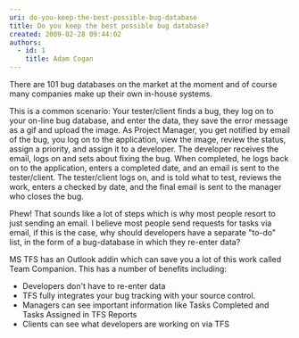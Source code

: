 ```yaml
---
uri: do-you-keep-the-best-possible-bug-database
title: Do you keep the best possible bug database?
created: 2009-02-28 09:44:02
authors:
  - id: 1
    title: Adam Cogan
---
```





<span class='intro'> ​There are 101 bug databases on the market at the moment and of course many companies make up their own in-house systems. 
<br> </span>


  <img class="ms-rteCustom-ImageArea" border="0" align="right" src="/PublishingImages/bugs.jpg" alt="" style="border-width&#58;0px;border-style&#58;solid;border-color&#58;initial;" />
<p>This is a common scenario&#58; Your tester/client finds a bug, they log on to your on-line bug database, and enter the data, they save the error message as a gif and upload the image. As Project Manager, you get notified by email of the bug, you log on to the application, view the image, review the status, assign a priority, and assign it to a developer. The developer receives the email, logs on and sets about fixing the bug. When completed, he logs back on to the application, enters a completed date, and an email is sent to the tester/client. The tester/client logs on, and is told what to test, reviews the work, enters a checked by date, and the final email is sent to the manager who closes the bug. </p>
<p>Phew! That sounds like a lot of steps which is why most people resort to just sending an email. I believe most people send requests for tasks via email, if this is the case, why should developers have a separate &quot;to-do&quot; list, in the form of a bug-database in which they re-enter data? </p>
<p>MS TFS has an Outlook addin which can save you a lot of this work called Team Companion. This has a number of benefits including&#58;</p>
<ul>
    <li>Developers don't have to re-enter data </li>
    <li>TFS fully integrates your bug tracking with your source control.</li>
    <li>Managers can see important information like Tasks Completed and Tasks Assigned in TFS Reports</li>
    <li>Clients can see what developers are working on via TFS</li>
</ul>



